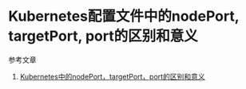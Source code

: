 # Kubernetes配置文件中的nodePort, targetPort, port的区别和意义

参考文章

1. [Kubernetes中的nodePort，targetPort，port的区别和意义](https://blog.csdn.net/u013760355/article/details/70162242)

